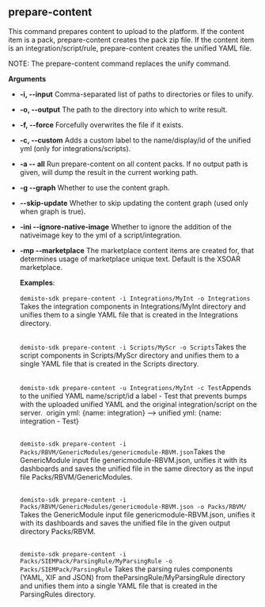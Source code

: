 ## prepare-content
This command prepares content to upload to the platform. If the content item is a pack, prepare-content creates the pack zip file. If the content item is an integration/script/rule, prepare-content creates the unified YAML file.

NOTE: The prepare-content command replaces the unify command.

**Arguments**
* **-i, --input**
  Comma-separated list of paths to directories or files to unify.
* **-o, --output**
  The path to the directory into which to write result.
* **-f, --force**
  Forcefully overwrites the file if it exists.
* **-c, --custom**
  Adds a custom label to the name/display/id of the unified yml (only for integrations/scripts).
* **-a -- all** Run prepare-content on all content packs. If no output path is given, will dump the result in the current working path.
* **-g --graph** Whether to use the content graph.
* **--skip-update** Whether to skip updating the content graph (used only when graph is true).
* **-ini --ignore-native-image** Whether to ignore the addition of the nativeimage key to the yml of a script/integration.
* **-mp --marketplace** The marketplace content items are created for, that determines usage of marketplace unique text. Default is the XSOAR marketplace.


    **Examples**:
       <br/><br/>
    `​​demisto-sdk prepare-content -i Integrations/MyInt -o Integrations​​`
    Takes the integration components in ​Integrations/MyInt​ directory and unifies them to a single YAML file that is created
    in the ​Integrations​​ directory.
    <br/><br/>

    `demisto-sdk prepare-content -i Scripts/MyScr -o Scripts​​`
    Takes the script components in ​Scripts/MyScr​ directory and unifies them to a single YAML
    file that is created in the ​Scripts​​ directory.
    <br/><br/>

    `demisto-sdk prepare-content -u Integrations/MyInt -c Test​​`
    Appends to the unified YAML name/script/id a label ​- Test​ that prevents bumps
    with the uploaded unified YAML and the original integration/script on the server.
​    origin yml: {name: integration} --> unified yml: {name: integration - Test}
    <br/><br/>

   `demisto-sdk prepare-content -i Packs/RBVM/GenericModules/genericmodule-RBVM.json​​`
   Takes the GenericModule input file ​genericmodule-RBVM.json​​, unifies it with its dashboards
   and saves the unified file in the same directory as the input file ​Packs/RBVM/GenericModules​​.
   <br/><br/>

   `​​demisto-sdk prepare-content -i Packs/RBVM/GenericModules/genericmodule-RBVM.json -o Packs/RBVM/​​`
   Takes the GenericModule input file ​genericmodule-RBVM.json​​, unifies it with its dashboards and
   saves the unified file in the given output directory ​Packs/RBVM​​.
   <br/><br/>

   `demisto-sdk prepare-content -i Packs/SIEMPack/ParsingRule/MyParsingRule -o Packs/SIEMPack/ParsingRule`
    Takes the parsing rules components (YAML, XIF and JSON) from the ​​ParsingRule/MyParsingRule​​ directory
    and unifies them into a single YAML file that is created in the ​ParsingRules​​ directory.

